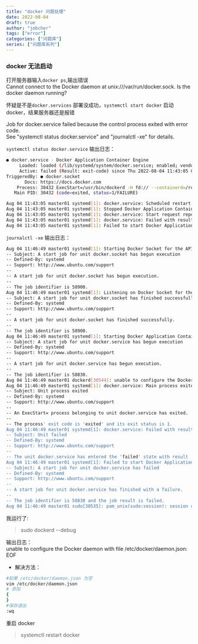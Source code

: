 ```yaml
---
title: "docker 问题处理"
date: 2022-08-04
draft: true
author: "jobcher"
tags: ["error"]
categories: ["问题库"]
series: ["问题库系列"]
---
```


### docker 无法启动

打开服务器输入`docker ps`,输出错误  
Cannot connect to the Docker daemon at unix:///var/run/docker.sock. Is the docker daemon running?

怀疑是不是`docker.services` 部署没成功，`systemctl start docker` 启动 docker，结果服务器还是报错

Job for docker.service failed because the control process exited with error code.  
See "systemctl status docker.service" and "journalctl -xe" for details.

`systemctl status docker.service` 输出日志：

```sh
● docker.service - Docker Application Container Engine
     Loaded: loaded (/lib/systemd/system/docker.service; enabled; vendor preset: enabled)
     Active: failed (Result: exit-code) since Thu 2022-08-04 11:43:05 CST; 2min 57s ago
TriggeredBy: ● docker.socket
       Docs: https://docs.docker.com
    Process: 30432 ExecStart=/usr/bin/dockerd -H fd:// --containerd=/run/containerd/containerd.sock (code=exited, status=1/FAILURE)
   Main PID: 30432 (code=exited, status=1/FAILURE)

Aug 04 11:43:05 master01 systemd[1]: docker.service: Scheduled restart job, restart counter is at 3.
Aug 04 11:43:05 master01 systemd[1]: Stopped Docker Application Container Engine.
Aug 04 11:43:05 master01 systemd[1]: docker.service: Start request repeated too quickly.
Aug 04 11:43:05 master01 systemd[1]: docker.service: Failed with result 'exit-code'.
Aug 04 11:43:05 master01 systemd[1]: Failed to start Docker Application Container Engine.
```

`journalctl -xe` 输出日志：

```sh
Aug 04 11:46:49 master01 systemd[1]: Starting Docker Socket for the API.
-- Subject: A start job for unit docker.socket has begun execution
-- Defined-By: systemd
-- Support: http://www.ubuntu.com/support
--
-- A start job for unit docker.socket has begun execution.
--
-- The job identifier is 58900.
Aug 04 11:46:49 master01 systemd[1]: Listening on Docker Socket for the API.
-- Subject: A start job for unit docker.socket has finished successfully
-- Defined-By: systemd
-- Support: http://www.ubuntu.com/support
--
-- A start job for unit docker.socket has finished successfully.
--
-- The job identifier is 58900.
Aug 04 11:46:49 master01 systemd[1]: Starting Docker Application Container Engine...
-- Subject: A start job for unit docker.service has begun execution
-- Defined-By: systemd
-- Support: http://www.ubuntu.com/support
--
-- A start job for unit docker.service has begun execution.
--
-- The job identifier is 58830.
Aug 04 11:46:49 master01 dockerd[30544]: unable to configure the Docker daemon with file /etc/docker/daemon.json: EOF
Aug 04 11:46:49 master01 systemd[1]: docker.service: Main process exited, code=exited, status=1/FAILURE
-- Subject: Unit process exited
-- Defined-By: systemd
-- Support: http://www.ubuntu.com/support
--
-- An ExecStart= process belonging to unit docker.service has exited.
--
-- The process' exit code is 'exited' and its exit status is 1.
Aug 04 11:46:49 master01 systemd[1]: docker.service: Failed with result 'exit-code'.
-- Subject: Unit failed
-- Defined-By: systemd
-- Support: http://www.ubuntu.com/support
--
-- The unit docker.service has entered the 'failed' state with result 'exit-code'.
Aug 04 11:46:49 master01 systemd[1]: Failed to start Docker Application Container Engine.
-- Subject: A start job for unit docker.service has failed
-- Defined-By: systemd
-- Support: http://www.ubuntu.com/support
--
-- A start job for unit docker.service has finished with a failure.
--
-- The job identifier is 58830 and the job result is failed.
Aug 04 11:46:49 master01 sudo[30535]: pam_unix(sudo:session): session closed for user root
```

我运行了:

> sudo dockerd --debug

输出日志：  
unable to configure the Docker daemon with file /etc/docker/daemon.json: EOF

- 解决方法：

```sh
#如果 /etc/docker/daemon.json 为空
vim /etc/docker/daemon.json
# 添加
{
}
#保存退出
:wq
```

重启 docker

> systemctl restart docker
